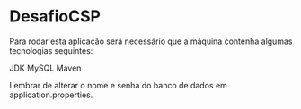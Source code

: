 # DesafioCSP
Para rodar esta aplicação será necessário que a máquina contenha algumas tecnologias seguintes:

JDK
MySQL
Maven

Lembrar de alterar o nome e senha do banco de dados em application.properties.

